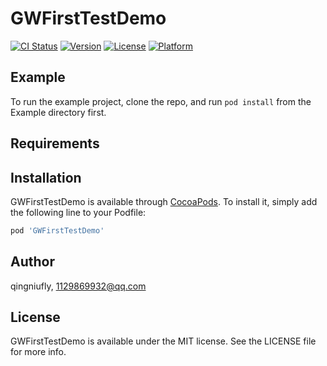 # GWFirstTestDemo

[![CI Status](https://img.shields.io/travis/qingniufly/GWFirstTestDemo.svg?style=flat)](https://travis-ci.org/qingniufly/GWFirstTestDemo)
[![Version](https://img.shields.io/cocoapods/v/GWFirstTestDemo.svg?style=flat)](https://cocoapods.org/pods/GWFirstTestDemo)
[![License](https://img.shields.io/cocoapods/l/GWFirstTestDemo.svg?style=flat)](https://cocoapods.org/pods/GWFirstTestDemo)
[![Platform](https://img.shields.io/cocoapods/p/GWFirstTestDemo.svg?style=flat)](https://cocoapods.org/pods/GWFirstTestDemo)

## Example

To run the example project, clone the repo, and run `pod install` from the Example directory first.

## Requirements

## Installation

GWFirstTestDemo is available through [CocoaPods](https://cocoapods.org). To install
it, simply add the following line to your Podfile:

```ruby
pod 'GWFirstTestDemo'
```

## Author

qingniufly, 1129869932@qq.com

## License

GWFirstTestDemo is available under the MIT license. See the LICENSE file for more info.
